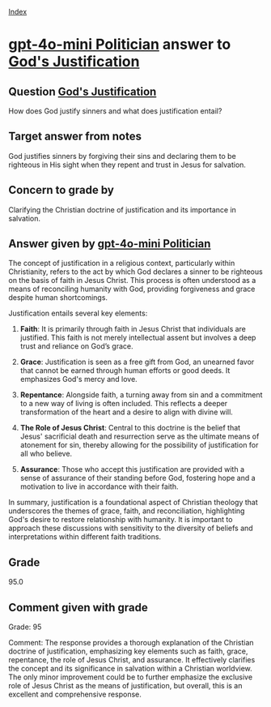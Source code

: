 
[Index](../../index.md)
# [gpt-4o-mini Politician](../../answering_models/gpt-4o-mini_Politician.md) answer to [God's Justification](../../questions/God's_Justification.md)

## Question [God's Justification](../../questions/God's_Justification.md)
How does God justify sinners and what does justification entail?

## Target answer from notes
God justifies sinners by forgiving their sins and declaring them to be righteous in His sight when they repent and trust in Jesus for salvation.

## Concern to grade by
Clarifying the Christian doctrine of justification and its importance in salvation.

## Answer given by [gpt-4o-mini Politician](../../answering_models/gpt-4o-mini_Politician.md)
The concept of justification in a religious context, particularly within Christianity, refers to the act by which God declares a sinner to be righteous on the basis of faith in Jesus Christ. This process is often understood as a means of reconciling humanity with God, providing forgiveness and grace despite human shortcomings.

Justification entails several key elements:

1. **Faith**: It is primarily through faith in Jesus Christ that individuals are justified. This faith is not merely intellectual assent but involves a deep trust and reliance on God’s grace.

2. **Grace**: Justification is seen as a free gift from God, an unearned favor that cannot be earned through human efforts or good deeds. It emphasizes God's mercy and love.

3. **Repentance**: Alongside faith, a turning away from sin and a commitment to a new way of living is often included. This reflects a deeper transformation of the heart and a desire to align with divine will.

4. **The Role of Jesus Christ**: Central to this doctrine is the belief that Jesus' sacrificial death and resurrection serve as the ultimate means of atonement for sin, thereby allowing for the possibility of justification for all who believe.

5. **Assurance**: Those who accept this justification are provided with a sense of assurance of their standing before God, fostering hope and a motivation to live in accordance with their faith.

In summary, justification is a foundational aspect of Christian theology that underscores the themes of grace, faith, and reconciliation, highlighting God's desire to restore relationship with humanity. It is important to approach these discussions with sensitivity to the diversity of beliefs and interpretations within different faith traditions.

## Grade
95.0

## Comment given with grade
Grade: 95

Comment: The response provides a thorough explanation of the Christian doctrine of justification, emphasizing key elements such as faith, grace, repentance, the role of Jesus Christ, and assurance. It effectively clarifies the concept and its significance in salvation within a Christian worldview. The only minor improvement could be to further emphasize the exclusive role of Jesus Christ as the means of justification, but overall, this is an excellent and comprehensive response.
